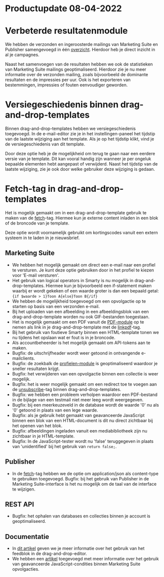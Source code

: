 # Productupdate 08-04-2022

# Verbeterde resultatenmodule
We hebben de verzonden en ingeroosterde mailings van Marketing Suite en Publisher samengevoegd in één [overzicht](https://ms.copernica.com/#/results/). Hierdoor heb je direct inzicht in al je campagnes.  

Naast het samenvoegen van de resultaten hebben we ook de statistieken van Marketing Suite mailings geoptimaliseerd. Hierdoor zie je nu meer informatie over de verzonden mailing, zoals bijvoorbeeld de dominante resultaten en de impressies per uur. Ook is het exporteren van bestemmingen, impressies of fouten eenvoudiger geworden.

# Versiegeschiedenis binnen drag-and-drop-templates
Binnen drag-and-drop-templates hebben we versiegeschiedenis toegevoegd. In de e-mail-editor zie je in het instellingen-paneel het tijdstip van de laatste wijziging aan het template. Als je op het tijdstip klikt, vind je de versiegeschiedenis van dit template.

Door deze optie heb je de mogelijkheid om terug te gaan naar een eerdere versie van je template. Dit kan vooral handig zijn wanneer je per ongeluk bepaalde elementen hebt aangepast of verwijderd. Naast het tijdstip van de laatste wijziging, zie je ook door welke gebruiker deze wijziging is gedaan.

# Fetch-tag in drag-and-drop-templates
Het is mogelijk gemaakt om in een drag-and-drop-template gebruik te maken van de [fetch](https://www.copernica.com/nl/documentation/personalization-functions-fetch)-tag. Hiermee kun je externe content inladen in een blok of de broncode van je template.

Deze optie wordt voornamelijk gebruikt om kortingscodes vanuit een extern systeem in te laden in je nieuwsbrief.

## Marketing Suite
- We hebben het mogelijk gemaakt om direct een e-mail naar een profiel te versturen. Je kunt deze optie gebruiken door in het profiel te kiezen voor 'E-mail versturen'.
- Het gebruik van logical operators in Smarty is nu mogelijk in drag-and-drop-templates. Hiermee kun je bijvoorbeeld een if-statement maken waarbij er wordt gekeken of een waarde groter is dan een bepaald getal: `{if $waarde > 1}Toon A{else}Toon B{/if}`
- We hebben de mogelijkheid toegevoegd om een opvolgactie op te starten op basis van een verzonden e-mail.
- Bij het uploaden van een afbeelding in een afbeeldingsblok van een drag-and-drop-template worden nu ook GIF-bestanden toegestaan.
- Het is mogelijk gemaakt om een PDF vanuit de [PDF-module](https://ms.copernica.com/#/menu/publisher/pdf) op te nemen als link in je drag-and-drop-template met de [linkpdf](https://www.copernica.com/nl/documentation/personalization-functions-linkpdf)-tag.
- Bij het gebruik van foutieve Smarty binnen een HTML-template tonen we nu tijdens het opslaan wat er fout is in je broncode.
- Als accountbeheerder is het mogelijk gemaakt om API-tokens aan te maken.
- Bugfix: de uitschrijfheader wordt weer getoond in ontvangende e-mailclients.
- Bugfix: de zoekbalk de [profielen-module](https://ms.copernica.com/#/profiles) is geoptimaliseerd waardoor je sneller resultaten krijgt.
- Bugfix: het verwijderen van een opvolgactie binnen een collectie is weer mogelijk.
- Bugfix: het is weer mogelijk gemaakt om een redirect toe te voegen aan de [unsubscribe](https://www.copernica.com/nl/documentation/personalization-functions-unsubscribe)-tag binnen drag-and-drop-templates.
- Bugfix: we hebben een probleem verholpen waardoor een PDF-bestand in de bijlage van een testmail niet meer leeg wordt weergegeven.
- Bugfix: bij een meerkeuzeveld in de database wordt de waarde '0' nu als '0' getoond in plaats van een lege waarde.
- Bugfix: als je gebruik hebt gemaakt van geavanceerde JavaScript binnen een blok van een HTML-document is dit nu direct zichtbaar bij het openen van het blok.
- Bugfix: afbeeldingen ingeladen vanuit een mediabibliotheek zijn nu zichtbaar in je HTML-template.
- Bugfix: In de JavaScript-tester wordt nu 'false' teruggegeven in plaats van 'unidentified' bij het gebruik van `return false;`.

## Publisher
- In de [fetch](https://www.copernica.com/nl/documentation/personalization-functions-fetch)-tag hebben we de optie om application/json als content-type te gebruiken toegevoegd.
Bugfix: bij het gebruik van Publisher in de Marketing Suite-interface is het nu mogelijk om de taal van de interface te wijzigen.

## REST API
- Bugfix: het ophalen van databases en collecties binnen je account is geoptimaliseerd.

## Documentatie
- In [dit artikel](https://www.copernica.com/nl/documentation/email-editor-feedblock) geven we je meer informatie over het gebruik van het feedblok in de drag-and-drop-editor.
- We hebben een [artikel](https://www.copernica.com/nl/documentation/email-editor-followups-advanced-javascript) toegevoegd met meer informatie over het gebruik van geavanceerde JavaScript-condities binnen Marketing Suite opvolgacties.

